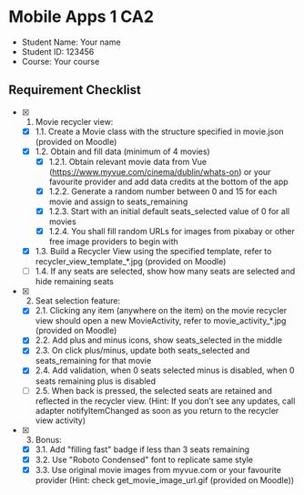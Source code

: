# Mobile Apps 1 CA2

- Student Name: Your name
- Student ID: 123456
- Course: Your course

## Requirement Checklist

- [X] 1. Movie recycler view:
   - [X] 1.1. Create a Movie class with the structure specified in movie.json (provided on Moodle)
   - [X] 1.2. Obtain and fill data (minimum of 4 movies)
      - [X] 1.2.1. Obtain relevant movie data from Vue (https://www.myvue.com/cinema/dublin/whats-on) or your favourite provider and add data credits at the bottom of the app
      - [X] 1.2.2. Generate a random number between 0 and 15 for each movie and assign to seats_remaining
      - [X] 1.2.3. Start with an initial default seats_selected value of 0 for all movies
      - [X] 1.2.4. You shall fill random URLs for images from pixabay or other free image providers to begin with
   - [X] 1.3. Build a Recycler View using the specified template, refer to recycler_view_template_*.jpg (provided on Moodle)
   - [ ] 1.4. If any seats are selected, show how many seats are selected and hide remaining seats
- [X] 2. Seat selection feature:
   - [X] 2.1. Clicking any item (anywhere on the item) on the movie recycler view should open a new MovieActivity, refer to movie_activity_*.jpg (provided on Moodle)
   - [X] 2.2. Add plus and minus icons, show seats_selected in the middle
   - [X] 2.3. On click plus/minus, update both seats_selected and seats_remaining for that movie
   - [X] 2.4. Add validation, when 0 seats selected minus is disabled, when 0 seats remaining plus is disabled
   - [ ] 2.5. When back is pressed, the selected seats are retained and reflected in the recycler view. (Hint: If you don’t see any updates, call adapter notifyItemChanged as soon as you return to the recycler view activity)
- [X] 3. Bonus:
   - [X] 3.1. Add "filling fast" badge if less than 3 seats remaining
   - [X] 3.2. Use "Roboto Condensed" font to replicate same style
   - [X] 3.3. Use original movie images from myvue.com or your favourite provider (Hint: check get_movie_image_url.gif (provided on Moodle))